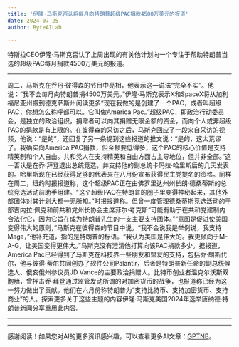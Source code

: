 ```yaml
---
title: '伊隆·马斯克否认将每月向特朗普超级PAC捐款4500万美元的报道'
date: 2024-07-25
author: ByteAILab

---
```


特斯拉CEO伊隆·马斯克否认了上周出现的有关他计划向一个专注于帮助特朗普当选的超级PAC每月捐款4500万美元的报道。

---
周二，马斯克在乔丹·彼得森的节目中亮相，他表示这一说法“完全不实”。他说：“我不会每月向特朗普捐4500万美元。”伊隆·马斯克表示X和SpaceX将从加利福尼亚州搬到德克萨斯州阅读更多“现在我做的是创建了一个PAC，或者叫超级PAC，你想怎么称呼都可以。它叫做America Pac。”超级PAC，即政治行动委员会，是独立的政治组织，捐赠者可以向其捐赠无限金额的资金，而向个人或非超级PAC的捐款是有上限的。在彼得森的采访之后，马斯克回应了一段来自采访的视频，他说：“是的”，还回复了另一条提到这些报道的推文说：“是的，这太荒谬了。我确实向America PAC捐款，但金额要低得多，这个PAC的核心价值是支持精英制和个人自由。共和党人在支持精英和自由方面占主导地位，但并非全部。”这一否认是在乔·拜登退出总统竞选，并支持他的副总统卡玛拉·哈里斯后的几天发表的。哈里斯现在已经获得足够的代表来在八月份宣布获得民主党提名的资格。同样在周二，纽约时报报道称，这个超级PAC正在由佛罗里达州州长朗·德桑蒂斯的总统竞选活动前助手组建。“这个超级PAC在特朗普的圈子里变得神秘起来，其他外部团体对其计划大都一无所知。”时报报道称。但曾一度管理德桑蒂斯竞选活动的干部吉内拉·佩克和前共和党州长协会主席菲尔·考克斯“可能有助于在共和党建制内合法化它，因为它旨在成为特朗普先生的一支主要支持团体。”“意图是促进使美国变得伟大的原则，”马斯克在彼得森的节目中说。“我不会说我是举例说，我支持Maga，”他补充道，指的是特朗普的标语。“我认为美国是伟大的。我更倾向于M-A-G，让美国变得更伟大。”马斯克没有澄清他打算向该PAC捐款多少。据报道，America Pac已经得到了马斯克在科技界一些朋友和盟友的支持，包括乔·朗斯代尔，他与彼得·蒂尔共同创办了软件公司Palantir，后者是特朗普新任命的副总统候选人、俄亥俄州参议员JD Vance的主要政治捐赠人。比特币创业者温克尔沃斯双胞胎，曾抨击乔·拜登通过监管发动所谓的对加密货币的战争，也报道称已经为这一努力做出了贡献。他们在六月份称特朗普为“支持比特币、支持加密货币、支持商业”的人。探索更多关于这些主题的内容伊隆·马斯克美国2024年选举唐纳德·特朗普新闻分享重用此内容。

---
---
感谢阅读！如果您对AI的更多资讯感兴趣，可以查看更多AI文章：[GPTNB](https://gptnb.com)。